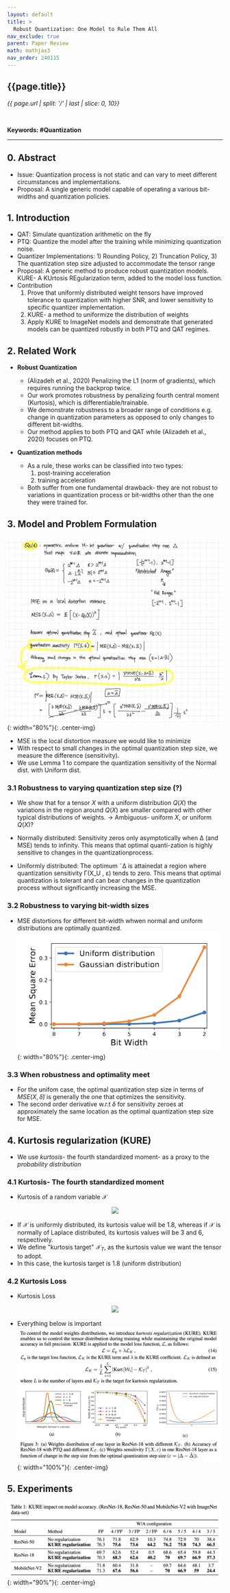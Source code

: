 ```yaml
---
layout: default
title: >
  Robust Quantization: One Model to Rule Them All
nav_exclude: true
parent: Paper Review
math: mathjax3
nav_order: 240115
---
```


## {{page.title}}
*{{ page.url | split: '/' | last | slice: 0, 10}}*

 <br>

**Keywords: #Quantization**

---

## 0. Abstract
- Issue: Quantization process is not static and can vary to meet different circumstances and implementations. 
- Proposal: A single generic model capable of operating a various bit-widths and quantization policies.

## 1. Introduction
- QAT: Simulate quantization arithmetic on the fly 
- PTQ: Quantize the model after the training while minimizing quantization noise. 
- Quantizer Implementations: 1) Rounding Policy, 2) Truncation Policy, 3) The quantization step size adjusted to accommodate the tensor range
- Proposal: A generic method to produce robust quantization models. KURE- A KUrtosis REgularization term, added to the model loss function. 
- Contribution
    1. Prove that uniformly distributed weight tensors have improved tolerance to quantization with higher SNR, and lower sensitivity to specific quantizer implementation. 
    2. KURE- a method to uniformize the distribution of weights
    3. Apply KURE to ImageNet models and demonstrate that generated models can be quantized robustly in both PTQ and QAT regimes. 

## 2. Related Work 

- **Robust Quantization**
    - (Alizadeh et al., 2020) Penalizing the L1 (norm of gradients), which requires running the backprop twice. 
    - Our work promotes robustness by penalizing fourth central moment (Kurtosis), which is differentiable/trainable. 
    - We demonstrate robustness to a broader range of conditions e.g. change in quantization parameters as opposed to only changes to different bit-widths. 
    - Our method applies to both PTQ and QAT while (Alizadeh et al., 2020) focuses on PTQ.  


- **Quantization methods**
    - As a rule, these works can be classified into two types: 
        1. post-training acceleration
        2. training acceleration
    - Both suffer from one fundamental drawback- they are not robust to variations in quantization process or bit-widths other than the one they were trained for. 

## 3. Model and Problem Formulation 
![](/img/2024-01-16-00-58-56.png){: width="80%"}{: .center-img}
- MSE is the local distortion measure we would like to minimize
- With respect to small changes in the optimal quantization step size, we measure the difference (sensitivity).
- We use Lemma 1 to compare the quantization sensitivity of the Normal dist. with Uniform dist. 

### 3.1 Robustness to varying quantization step size (?)
- We show that for a tensor $X$ with a uniform distribution $Q(X)$ the variations in the region around $Q(X)$ are smaller compared with other typical distributions of weights. → Ambiguous- uniform $X$, or uniform $Q(X)$?
  
- Normally distributed: Sensitivity zeros only asymptotically when ∆ (and MSE) tends to infinity. This means that optimal quanti-zation is highly sensitive to changes in the quantizationprocess.
- Uniformly distributed: The optimum ˜∆ is attainedat a region where quantization sensitivity Γ(X_U , ε) tends to zero. This means that optimal quantization is tolerant and can bear changes in the quantization process without significantly increasing the MSE.

### 3.2 Robustness to varying bit-width sizes
- MSE distortions for different bit-width whwen normal and uniform distributions are optimally quantized. 
![](/img/2024-05-06-22-35-14.png){: width="80%"}{: .center-img}

### 3.3 When robustness and optimality meet
- For the unifom case, the optimal quantization step size in terms of $MSE(X, \tilde{\delta})$ is generally the one that optimizes the sensitivity. 
- The second order derivative w.r.t $\delta$ for sensitivity zeroes at approximately the same location as the optimal quantization step size for MSE. 

## 4. Kurtosis regularization (KURE) 
- We use *kurtosis*- the fourth standardized moment- as a proxy to the *probability distribution*
  
### 4.1 Kurtosis- The fourth standardized moment
- Kurtosis of a random variable $\mathcal{X}$
<!-- $$
\operatorname{Kurt}[\mathcal{X}]=\mathbb{E}\left[\left(\frac{\mathcal{X}-\mu}{\sigma}\right)^4\right]
$$ --> 

<div align="center"><img style="background: white;" src="https://latex.codecogs.com/svg.latex?%5Coperatorname%7BKurt%7D%5B%5Cmathcal%7BX%7D%5D%3D%5Cmathbb%7BE%7D%5Cleft%5B%5Cleft(%5Cfrac%7B%5Cmathcal%7BX%7D-%5Cmu%7D%7B%5Csigma%7D%5Cright)%5E4%5Cright%5D"></div>

- If $\mathcal{X}$ is uniformly distributed, its kurtosis value will be 1.8, whereas if $\mathcal{X}$ is normally of Laplace distributed, its kurtosis values will be 3 and 6, respectively. 
- We define "kurtosis target" $\mathcal{X}_T$, as the kurtosis value we want the tensor to adopt. 
- In this case, the kurtosis target is 1.8 (uniform distribution)

### 4.2 Kurtosis Loss
- Kurtosis Loss
<!-- $$
\begin{align*}
&\mathcal{L} = \mathcal{L}_p + \lambda\mathcal{L}_K \\
&\mathcal{L}_K=\frac{1}{L} \sum_{i=1}^L\left|\operatorname{Kurt}\left[\mathcal{W}_i\right]-\mathcal{K}_T\right|^2
\end{align*}
$$ --> 

<div align="center"><img style="background: white;" src="https://latex.codecogs.com/svg.latex?%5Cbegin%7Balign*%7D%0A%26%5Cmathcal%7BL%7D%20%3D%20%5Cmathcal%7BL%7D_p%20%2B%20%5Clambda%5Cmathcal%7BL%7D_K%20%5C%5C%0A%26%5Cmathcal%7BL%7D_K%3D%5Cfrac%7B1%7D%7BL%7D%20%5Csum_%7Bi%3D1%7D%5EL%5Cleft%7C%5Coperatorname%7BKurt%7D%5Cleft%5B%5Cmathcal%7BW%7D_i%5Cright%5D-%5Cmathcal%7BK%7D_T%5Cright%7C%5E2%0A%5Cend%7Balign*%7D"></div> 

- Everything below is important
![](/img/2024-05-06-23-20-05.png){: width="100%"}{: .center-img}

## 5. Experiments
![](/img/2024-05-06-23-13-34.png){: width="90%"}{: .center-img}